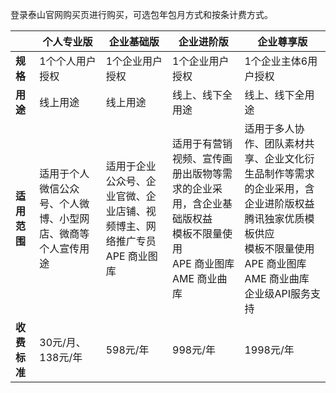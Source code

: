 
登录泰山官网购买页进行购买，可选包年包月方式和按条计费方式。

|          | 个人专业版                                                   | 企业基础版                                                   | 企业进阶版                                                   | 企业尊享版                                                   |
| -------- | ------------------------------------------------------------ | ------------------------------------------------------------ | ------------------------------------------------------------ | ------------------------------------------------------------ |
| **规格**     | 1个个人用户授权                                              | 1个企业用户授权                                              | 1个企业用户授权                                              | 1个企业主体6用户授权                                         |
| **用途**     | 线上用途                                                     | 线上用途                                                     | 线上、线下全用途                                             | 线上、线下全用途                                             |
|**适用范围** | 适用于个人微信公众号、个人微博、小型网店、微商等个人宣传用途 | 适用于企业公众号、企业官微、企业店铺、视频博主、网络推广专员<br>APE 商业图库 | 适用于有营销视频、宣传画册出版物等需求的企业采用，含企业基础版权益<br>模板不限量使用<br/>APE 商业图库<br/>AME 商业曲库 | 适用于多人协作、团队素材共享、企业文化衍生品制作等需求的企业采用，含企业进阶版权益<br/>腾讯独家优质模板供应<br/>模板不限量使用<br/>APE 商业图库<br/>AME 商业曲库<br/>企业级API服务支持 |
| **收费标准** | 30元/月、138元/年                                            | 598元/年                                                     | 998元/年                                                     | 1998元/年                                                    |
